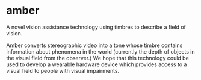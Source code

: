 # amber

A novel vision assistance technology using timbres to describe a field of vision.

Amber converts stereographic video into a tone whose timbre contains information about phenomena in the world (currently the depth of objects in the visual field from the observer.) We hope that this technology could be used to develop a wearable hardware device which provides access to a visual field to people with visual impairments.
